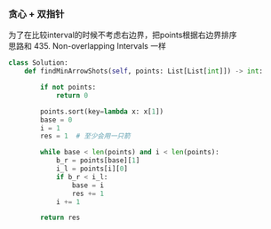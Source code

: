 ### 贪心 + 双指针
为了在比较interval的时候不考虑右边界，把points根据右边界排序  
思路和 435. Non-overlapping Intervals 一样
```py
class Solution:
    def findMinArrowShots(self, points: List[List[int]]) -> int:

        if not points:
            return 0

        points.sort(key=lambda x: x[1])
        base = 0
        i = 1
        res = 1  # 至少会用一只箭

        while base < len(points) and i < len(points):
            b_r = points[base][1]
            i_l = points[i][0]
            if b_r < i_l:
                base = i
                res += 1
            i += 1

        return res
```
